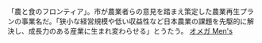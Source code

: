 「農と食のフロンティア」。市が農業者らの意見を踏まえ策定した農業再生プランの事業名だ。「狭小な経営規模や低い収益性など日本農業の課題を先駆的に解決し、成長力のある産業に生まれ変わらせる」とうたう。
 <a href="http://www.apartments-mravak.com/jpshopoutlet.asp?cheap=products-c40.html" title="オメガ Men's">オメガ Men's</a>